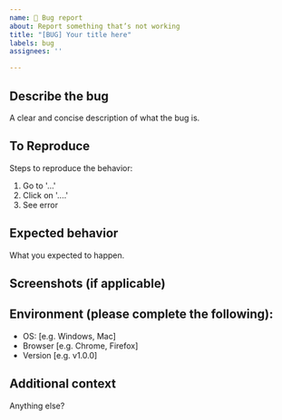 ```yaml
---
name: 🐛 Bug report
about: Report something that’s not working
title: "[BUG] Your title here"
labels: bug
assignees: ''

---
```


## Describe the bug
A clear and concise description of what the bug is.

## To Reproduce
Steps to reproduce the behavior:
1. Go to '...'
2. Click on '....'
3. See error

## Expected behavior
What you expected to happen.

## Screenshots (if applicable)

## Environment (please complete the following):
- OS: [e.g. Windows, Mac]
- Browser [e.g. Chrome, Firefox]
- Version [e.g. v1.0.0]

## Additional context
Anything else?
